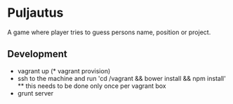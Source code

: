 Puljautus
=========

A game where player tries to guess persons name, position or project.

## Development

* vagrant up
(* vagrant provision)
* ssh to the machine and run 'cd /vagrant && bower install && npm install'
** this needs to be done only once per vagrant box
* grunt server